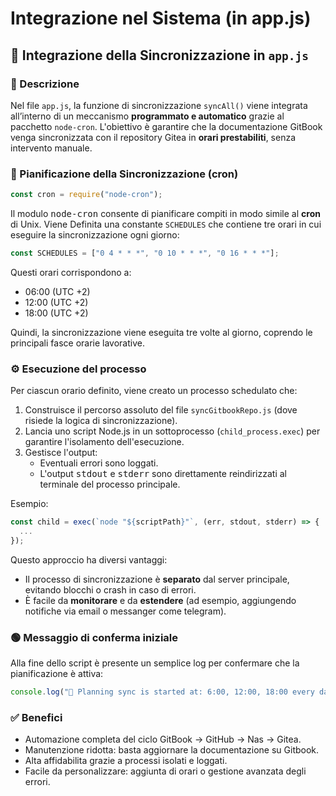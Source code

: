 # Integrazione nel Sistema (in app.js)

## 🧩 Integrazione della Sincronizzazione in `app.js`

### 🧱 Descrizione

Nel file `app.js`, la funzione di sincronizzazione `syncAll()` viene integrata all’interno di un meccanismo **programmato e automatico** grazie al pacchetto `node-cron`. L'obiettivo è garantire che la documentazione GitBook venga sincronizzata con il repository Gitea in **orari prestabiliti**, senza intervento manuale.

### 📆 Pianificazione della Sincronizzazione (cron)

```javascript
const cron = require("node-cron");
```

Il modulo <kbd>node-cron</kbd> consente di pianificare compiti in modo simile al **cron** di Unix. Viene Definita una constante `SCHEDULES` che contiene tre orari in cui eseguire la sincronizzazione ogni giorno:

```javascript
const SCHEDULES = ["0 4 * * *", "0 10 * * *", "0 16 * * *"];
```

Questi orari corrispondono a:

* 06:00 (UTC +2)
* 12:00 (UTC +2)
* 18:00 (UTC +2)

Quindi, la sincronizzazione viene eseguita tre volte al giorno, coprendo le principali fasce orarie lavorative.

### ⚙️ Esecuzione del processo

Per ciascun orario definito, viene creato un processo schedulato che:

1. Construisce il percorso assoluto del file `syncGitbookRepo.js` (dove risiede la logica di sincronizzazione).
2. Lancia uno script Node.js in un sottoprocesso (`child_process.exec`) per garantire l'isolamento dell'esecuzione.
3. Gestisce l'output:
   * Eventuali errori sono loggati.
   * L'output <kbd>stdout</kbd> e <kbd>stderr</kbd> sono direttamente reindirizzati al terminale del processo principale.

Esempio:

```javascript
const child = exec(`node "${scriptPath}"`, (err, stdout, stderr) => {
  ...
});
```

Questo approccio ha diversi vantaggi:

* Il processo di sincronizzazione è **separato** dal server principale, evitando blocchi o crash in caso di errori.
* È facile da **monitorare** e da **estendere** (ad esempio, aggiungendo notifiche via email o messanger come telegram).

### 🟢 Messaggio di conferma iniziale

Alla fine dello script è presente un semplice log per confermare che la pianificazione è attiva:

```javascript
console.log("📅 Planning sync is started at: 6:00, 12:00, 18:00 every day.");
```

### ✅ Benefici

* Automazione completa del ciclo GitBook → GitHub → Nas → Gitea.
* Manutenzione ridotta: basta aggiornare la documentazione su Gitbook.
* Alta affidabilita grazie a processi isolati e loggati.
* Facile da personalizzare: aggiunta di orari o gestione avanzata degli errori.
